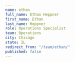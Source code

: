 ```yaml
---
name: ethan
full_name: Ethan Heppner
first_name: Ethan
last_name: Heppner
role: Operations Specialist
team: Operations
city: Chicago
state: IL
redirect_from: "/team/ethan/"
published: false
---
```


